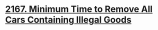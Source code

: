 # [2167. Minimum Time to Remove All Cars Containing Illegal Goods](https://leetcode.com/contest/weekly-contest-279/problems/minimum-time-to-remove-all-cars-containing-illegal-goods/)

```c++

```